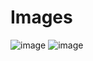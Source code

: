 # Images
![image](https://user-images.githubusercontent.com/101888843/168492802-61a1d95a-727b-48b0-b304-6bdc37c8714c.png)
![image](https://user-images.githubusercontent.com/101888843/168492819-0a7d505d-b0bf-4e0a-bf5a-5541553927ac.png)

